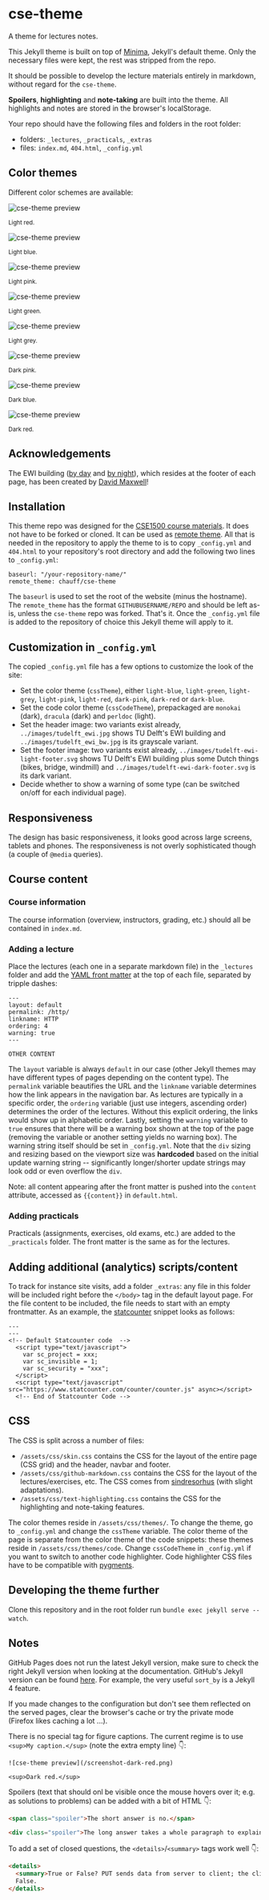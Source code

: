 # cse-theme

A theme for lectures notes.

This Jekyll theme is built on top of [Minima](https://github.com/jekyll/minima), Jekyll's default theme. Only the necessary files were kept, the rest was stripped from the repo.

It should be possible to develop the lecture materials entirely in markdown, without regard for the `cse-theme`.

**Spoilers**, **highlighting** and **note-taking** are built into the theme. All highlights and notes are stored in the browser's localStorage. 

Your repo should have the following files and folders in the root folder:
- folders: `_lectures`, `_practicals`, `_extras`
- files: `index.md`, `404.html`, `_config.yml`

## Color themes

Different color schemes are available:

![cse-theme preview](/screenshot-red.png)

<sup>Light red.</sup>

![cse-theme preview](/screenshot-blue.png)

<sup>Light blue.</sup>

![cse-theme preview](/screenshot-pink.png)

<sup>Light pink.</sup>

![cse-theme preview](/screenshot-green.png)

<sup>Light green.</sup>

![cse-theme preview](/screenshot-grey.png)

<sup>Light grey.</sup>

![cse-theme preview](/screenshot-dark-pink.png)

<sup>Dark pink.</sup>

![cse-theme preview](/screenshot-dark-blue.png)

<sup>Dark blue.</sup>

![cse-theme preview](/screenshot-dark-red.png)

<sup>Dark red.</sup>

## Acknowledgements

The EWI building ([by day](assets/images/tudelft-ewi-light-footer.svg) and [by night](assets/images/tudelft-ewi-dark-footer.svg)), which resides at the footer of each page, has been created by [David Maxwell](https://www.dmax.org.uk/)!

## Installation

This theme repo was designed for the [CSE1500 course materials](https://github.com/chauff/Web-Teaching/). It does not have to be forked or cloned. It can be used as [remote theme](https://github.blog/2017-11-29-use-any-theme-with-github-pages/). All that is needed in the repository to apply the theme to is to copy `_config.yml` and `404.html` to your repository's root directory and add the following two lines to `_config.yml`:

```
baseurl: "/your-repository-name/"
remote_theme: chauff/cse-theme
```

The `baseurl` is used to set the root of the website (minus the hostname). The `remote_theme` has the format `GITHUBUSERNAME/REPO` and should be left as-is, unless the `cse-theme` repo was forked. That's it. Once the `_config.yml` file is added to the repository of choice this Jekyll theme will apply to it. 

## Customization in `_config.yml`

The copied `_config.yml` file has a few options to customize the look of the site:

- Set the color theme (`cssTheme`), either `light-blue`, `light-green`, `light-grey`, `light-pink`, `light-red`, `dark-pink`, `dark-red` or `dark-blue`.
- Set the code color theme (`cssCodeTheme`), prepackaged are `monokai` (dark), `dracula` (dark) and `perldoc` (light).
- Set the header image: two variants exist already,  `../images/tudelft_ewi.jpg` shows TU Delft's EWI building and `../images/tudelft_ewi_bw.jpg` is its grayscale variant.
- Set the footer image: two variants exist already, `../images/tudelft-ewi-light-footer.svg` shows TU Delft's EWI building plus some Dutch things (bikes, bridge, windmill) and `../images/tudelft-ewi-dark-footer.svg` is its dark variant.
- Decide whether to show a warning of some type (can be switched on/off for each individual page).

## Responsiveness

The design has basic responsiveness, it looks good across large screens, tablets and phones. The responsiveness is not overly sophisticated though (a couple of `@media` queries).

## Course content

### Course information

The course information (overview, instructors, grading, etc.) should all be contained in `index.md`.

### Adding a lecture

Place the lectures (each one in a separate markdown file) in the `_lectures` folder and add the [YAML front matter](https://jekyllrb.com/docs/front-matter/) at the top of each file, separated by tripple dashes:

```
---
layout: default
permalink: /http/
linkname: HTTP
ordering: 4
warning: true
---

OTHER CONTENT
```

The `layout` variable is always `default` in our case (other Jekyll themes may have different types of pages depending on the content type). The `permalink` variable beautifies the URL and the `linkname` variable determines how the link appears in the navigation bar. As lectures are typically in a specific order, the `ordering` variable (just use integers, ascending order) determines the order of the lectures. Without this explicit ordering, the links would show up in alphabetic order. Lastly, setting the `warning` variable to `true` ensures that there will be a warning box shown at the top of the page (removing the variable or another setting yields no warning box). The warning string itself should be set in `_config.yml`. Note that the `div` sizing and resizing based on the viewport size was **hardcoded** based on the initial update warning string -- significantly longer/shorter update strings may look odd or even overflow the `div`. 

Note: all content appearing after the front matter is pushed into the `content` attribute, accessed as `{{content}}` in `default.html`.

### Adding practicals

Practicals (assignments, exercises, old exams, etc.) are added to the `_practicals` folder. The front matter is the same as for the lectures.

## Adding additional (analytics) scripts/content

To track for instance site visits, add a folder `_extras`: any file in this folder will be included right before the `</body>` tag in the default layout page. For the file content to be included, the file needs to start with an empty frontmatter. As an example, the [statcounter](https://statcounter.com/) snippet looks as follows:

```
---
---
<!-- Default Statcounter code  -->
  <script type="text/javascript">
    var sc_project = xxx;
    var sc_invisible = 1;
    var sc_security = "xxx"; 
  </script>
  <script type="text/javascript" src="https://www.statcounter.com/counter/counter.js" async></script>
  <!-- End of Statcounter Code -->
```

## CSS

The CSS is split across a number of files:

- `/assets/css/skin.css` contains the CSS for the layout of the entire page (CSS grid) and the header, navbar and footer.
- `/assets/css/github-markdown.css` contains the CSS for the layout of the lectures/exercises, etc. The CSS comes from [sindresorhus](https://github.com/sindresorhus/github-markdown-css) (with slight adaptations).
- `/assets/css/text-highlighting.css` contains the CSS for the highlighting and note-taking features.

The color themes reside in `/assets/css/themes/`. To change the theme, go to `_config.yml` and change the `cssTheme` variable. The color theme of the page is separate from the color theme of the code snippets: these themes reside in `/assets/css/themes/code`. Change `cssCodeTheme` in `_config.yml` if you want to switch to another code highlighter. Code highlighter CSS files have to be compatible with [pygments](https://github.com/pygments/pygments).

## Developing the theme further

Clone this repository and in the root folder run `bundle exec jekyll serve --watch`.

## Notes

GitHub Pages does not run the latest Jekyll version, make sure to check the right Jekyll version when looking at the documentation. GitHub's Jekyll version can be found [here](https://pages.github.com/versions/). For example, the very useful `sort_by` is a Jekyll 4 feature.

If you made changes to the configuration but don't see them reflected on the served pages, clear the browser's cache or try the private mode (Firefox likes caching a lot ...).

There is no special tag for figure captions. The current regime is to use `<sup>My caption.</sup>` (note the extra empty line) :point_down::

```
![cse-theme preview](/screenshot-dark-red.png)

<sup>Dark red.</sup>
```

Spoilers (text that should onl be visible once the mouse hovers over it; e.g. as solutions to problems) can be added with a bit of HTML :point_down::

```html
<span class="spoiler">The short answer is no.</span>

<div class="spoiler">The long answer takes a whole paragraph to explain.</div>
```

To add a set of closed questions, the `<details>`/`<summary>` tags work well :point_down::

```html
<details> 
  <summary>True or False? PUT sends data from server to client; the client determines how to handle the data.</summary>
  False.
</details>
```
